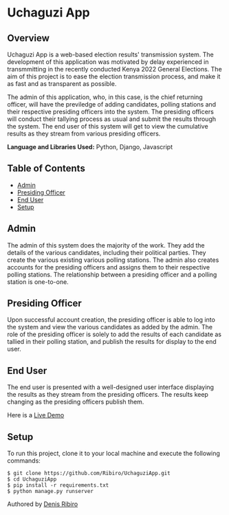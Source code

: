 # Uchaguzi App
## Overview
Uchaguzi App is a web-based election results' transmission system. The development of this application was motivated by delay experienced in transmmitting in the recently conducted Kenya 2022 General Elections. The aim of this project is to ease the election transmission process, and make it as fast and as transparent as possible.

The admin of this application, who, in this case, is the chief returning officer, will have the previledge of adding candidates, polling stations and their respective presiding officers into the system. The presiding officers will conduct their tallying process as usual and submit the results through the system. The end user of this system will get to view the cumulative results as they stream from various presiding officers.

**Language and Libraries Used:** Python, Django, Javascript

## Table of Contents
* [Admin](#admin)
* [Presiding Officer](#po)
* [End User](#end-user)
* [Setup](#setup)

<a name="admin"></a>
## Admin
The admin of this system does the majority of the work. They add the details of the various candidates, including their political parties.
They create the various existing various polling stations. The admin also creates accounts for the presiding officers and assigns them to their respective
polling stations. The relationship between a presiding officer and a polling station is one-to-one.


<a name="po"></a>
## Presiding Officer
Upon successful account creation, the presiding officer is able to log into the system and view the various candidates as added by the admin.
The role of the presiding officer is solely to add the results of each candidate as tallied in their polling station, and publish the results
for display to the end user.

<a name="end-user"></a>
## End User
The end user is presented with a well-designed user interface displaying the results as they stream from the presiding officers. The results keep changing as the presiding officers publish them.

Here is a <a href="https://uchaguziapp-production.up.railway.app/">Live Demo</a>

<a name="setup"></a>
## Setup
To run this project, clone it to your local machine and execute the following commands:

```angular2html
$ git clone https://github.com/Ribiro/UchaguziApp.git
$ cd UchaguziApp
$ pip install -r requirements.txt
$ python manage.py runserver
```

Authored by <a target=”_blank”  href="https://github.com/Ribiro">Denis Ribiro</a>
